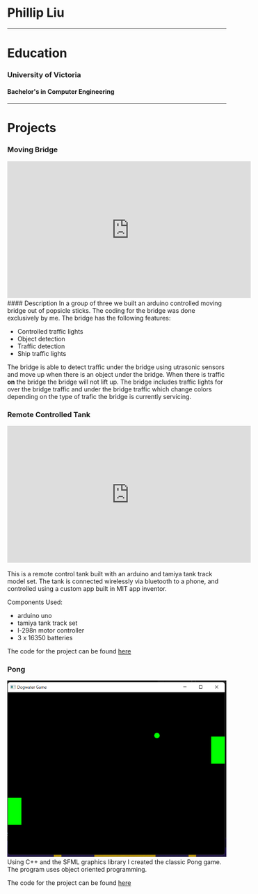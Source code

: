 # Phillip Liu

---

# Education
### University of Victoria
#### Bachelor's in Computer Engineering

---

# Projects
### Moving Bridge
<iframe width="560" height="315" src="https://www.youtube.com/embed/wmh_dPWZGJA" title="YouTube video player" frameborder="0" allow="accelerometer; autoplay; clipboard-write; encrypted-media; gyroscope; picture-in-picture" allowfullscreen></iframe>
#### Description
In a group of three we built an arduino controlled moving bridge out of popsicle sticks. The coding for the bridge was done exclusively by me.
The bridge has the following features:

- Controlled traffic lights
- Object detection
- Traffic detection
- Ship traffic lights

The bridge is able to detect traffic under the bridge using utrasonic sensors and move up when there is an object under the bridge. When there is traffic **on** the bridge the bridge will not lift up. The bridge includes traffic lights for over the bridge traffic and under the bridge traffic which change colors depending on the type of trafic the bridge is currently servicing.

### Remote Controlled Tank
<iframe width="560" height="315" src="https://www.youtube.com/embed/UnlNZyYykUE" title="YouTube video player" frameborder="0" allow="accelerometer; autoplay; clipboard-write; encrypted-media; gyroscope; picture-in-picture" allowfullscreen></iframe>

This is a remote control tank built with an arduino and tamiya tank track model set. 
The tank is connected wirelessly via bluetooth to a phone, and controlled using a custom app built in MIT app inventor.


Components Used:

- arduino uno
- tamiya tank track set
- l-298n motor controller
- 3 x 16350 batteries

The code for the project can be found [here](https://github.com/Liuphillip/Arduino-Tank)

### Pong

![image](Untitled.png)
Using C++ and the SFML graphics library I created the classic Pong game. The program uses object oriented programming.

The code for the project can be found [here](https://github.com/Liuphillip/Pong)

